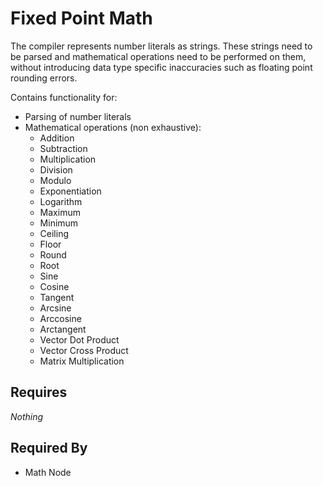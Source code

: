 # Fixed Point Math

The compiler represents number literals as strings. These strings need to be parsed and mathematical operations need to be performed on them, without introducing data type specific inaccuracies such as floating point rounding errors.

Contains functionality for:
- Parsing of number literals
- Mathematical operations (non exhaustive):
    - Addition
    - Subtraction
    - Multiplication
    - Division
    - Modulo
    - Exponentiation
    - Logarithm
    - Maximum
    - Minimum
    - Ceiling
    - Floor
    - Round
    - Root
    - Sine
    - Cosine
    - Tangent
    - Arcsine
    - Arccosine
    - Arctangent
    - Vector Dot Product
    - Vector Cross Product
    - Matrix Multiplication

## Requires

*Nothing*

## Required By

- Math Node